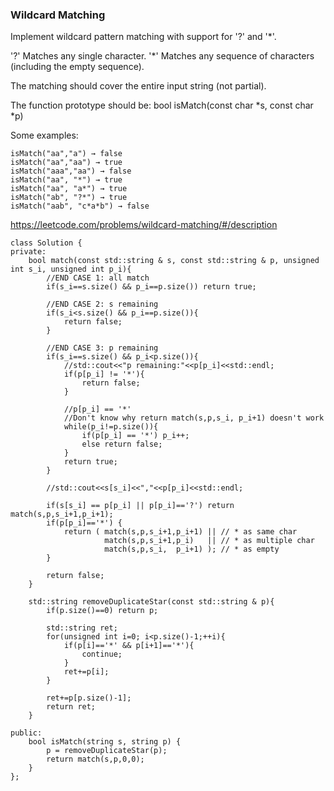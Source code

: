### Wildcard Matching

Implement wildcard pattern matching with support for '?' and '*'.

'?' Matches any single character.
'*' Matches any sequence of characters (including the empty sequence).

The matching should cover the entire input string (not partial).

The function prototype should be:
bool isMatch(const char *s, const char *p)

Some examples:

```
isMatch("aa","a") → false
isMatch("aa","aa") → true
isMatch("aaa","aa") → false
isMatch("aa", "*") → true
isMatch("aa", "a*") → true
isMatch("ab", "?*") → true
isMatch("aab", "c*a*b") → false
```

https://leetcode.com/problems/wildcard-matching/#/description

```
class Solution {
private:
    bool match(const std::string & s, const std::string & p, unsigned int s_i, unsigned int p_i){
        //END CASE 1: all match
        if(s_i==s.size() && p_i==p.size()) return true;

        //END CASE 2: s remaining
        if(s_i<s.size() && p_i==p.size()){
            return false;
        }

        //END CASE 3: p remaining
        if(s_i==s.size() && p_i<p.size()){
            //std::cout<<"p remaining:"<<p[p_i]<<std::endl;
            if(p[p_i] != '*'){
                return false;
            } 
            
            //p[p_i] == '*'
            //Don't know why return match(s,p,s_i, p_i+1) doesn't work
            while(p_i!=p.size()){
                if(p[p_i] == '*') p_i++;
                else return false;
            }
            return true;
        }
        
        //std::cout<<s[s_i]<<","<<p[p_i]<<std::endl;
        
        if(s[s_i] == p[p_i] || p[p_i]=='?') return match(s,p,s_i+1,p_i+1);
        if(p[p_i]=='*') {
            return ( match(s,p,s_i+1,p_i+1) || // * as same char
                     match(s,p,s_i+1,p_i)   || // * as multiple char
                     match(s,p,s_i,  p_i+1) ); // * as empty
        }
        
        return false;
    }

    std::string removeDuplicateStar(const std::string & p){
        if(p.size()==0) return p;
        
        std::string ret;
        for(unsigned int i=0; i<p.size()-1;++i){
            if(p[i]=='*' && p[i+1]=='*'){
                continue;
            }
            ret+=p[i];
        }
        
        ret+=p[p.size()-1];
        return ret;
    }

public:
    bool isMatch(string s, string p) {
        p = removeDuplicateStar(p);
        return match(s,p,0,0); 
    }
};
```

